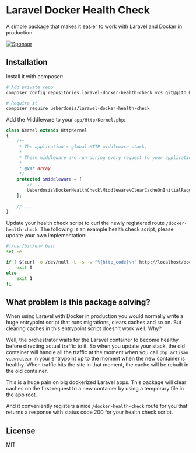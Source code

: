 # Laravel Docker Health Check

A simple package that makes it easier to work with Laravel and Docker in production.

[![Sponsor](https://img.shields.io/static/v1?label=Sponsor&message=%E2%9D%A4&logo=GitHub)](https://github.com/sponsors/ueberdosis)

## Installation

Install it with composer:

```bash
# Add private repo
composer config repositories.laravel-docker-health-check vcs git@github.com:ueberdosis/laravel-docker-health-check.git

# Require it
composer require ueberdosis/laravel-docker-health-check
```

Add the Middleware to your `app/Http/Kernel.php`:

```php
class Kernel extends HttpKernel
{
    /**
     * The application's global HTTP middleware stack.
     *
     * These middleware are run during every request to your application.
     *
     * @var array
     */
    protected $middleware = [
        // ...
        Ueberdosis\DockerHealthCheck\Middleware\ClearCacheOnInitialRequest::class,
    ];
    
    // ...
}
```

Update your health check script to curl the newly registered route `/docker-health-check`. The following is an example health check script, please update your own implementation:

```bash
#!/usr/bin/env bash
set -e

if [ $(curl -o /dev/null -L -s -w "%{http_code}\n" http://localhost/docker-health-check) = "200" ]; then
    exit 0
else
    exit 1
fi    
```

## What problem is this package solving?

When using Laravel with Docker in production you would normally write a huge entrypoint script that runs migrations, clears caches and so on. But clearing caches in this entrypoint script doesn't work well. Why?

Well, the orchestrator waits for the Laravel container to become healthy before directing actual traffic to it. So when you update your stack, the old container will handle all the traffic at the moment when you call `php artisan view:clear` in your entrypoint up to the moment when the new container is healthy. When traffic hits the site in that moment, the cache will be rebuilt in the old container.

This is a huge pain on big dockerized Laravel apps. This package will clear caches on the first request to a new container by using a temporary file in the app root.

And it conveniently registers a nice `/docker-health-check` route for you that returns a response with status code 200 for your health check script.

## License

MIT
